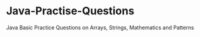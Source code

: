 # Java-Practise-Questions
Java Basic Practice Questions on Arrays, Strings, Mathematics and Patterns
